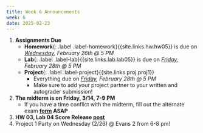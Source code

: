 ```yaml
---
title: Week 6 Announcements
week: 6
date: 2025-02-23
---
```


1. **Assignments Due**
    * **Homework**{: .label .label-homework}{{site.links.hw.hw05}} is due on *<u>Wednesday</u>, February 26th @ 5 PM*
    * **Lab**{: .label .label-lab}{{site.links.lab.lab05}} is due on *<u>Friday</u>, February 28th @ 5 PM*
    * **Project**{: .label .label-project}{{site.links.proj.proj1}}
        * Everything due on *<u>Friday</u>, February 28th @ 5 PM*
        * Make sure to add your project partner to your written and autograder submission!
2. **The midterm is on Friday, 3/14, 7-9 PM**
    * If you have a time conflict with the midterm, fill out the alternate exam **[form](https://docs.google.com/forms/d/e/1FAIpQLSd8mf7LFq5zt1r74QNkjK1oDdU3vt2Vm1JShASt9AQVT6i9Pw/viewform) ASAP**
3. **HW 03, Lab 04 Score Release [post](https://edstem.org/us/courses/73504/discussion/6226305)**
4. Project 1 Party on Wednesday (2/26) @ Evans 2 from 6-8 pm!
